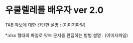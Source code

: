 우쿨렐레를 배우자 ver 2.0
========

TAB 악보에 대한 간단한 설명 : (이미지파일)

*.xlsx 형태의 파일로 악보 문서를 편집하는 방법 설명 : (이미지파일)

